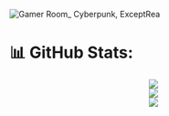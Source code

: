 ![Gamer Room_ Cyberpunk, ExceptRea](https://github.com/rashmika0834/rashmika0834/assets/64023498/25cfe907-56e9-4227-9739-b23c9d5830dd)

# 📊 GitHub Stats:
<p align="center">
    <img src="https://github-readme-stats.vercel.app/api?username=rashmika0834&theme=radical&hide_border=false&include_all_commits=true&count_private=true" />
    <br/>
    <img src="https://github-readme-streak-stats.herokuapp.com/?user=rashmika0834&theme=radical&hide_border=false" />
    <br/>
    <img src="https://github-readme-stats.vercel.app/api/top-langs/?username=rashmika0834&theme=radical&hide_border=false&include_all_commits=true&count_private=true&layout=compact" />
</p>


<!-- Proudly created with GPRM (https://gprm.itsvg.in) -->
